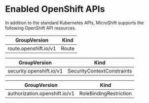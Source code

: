 # Enabled OpenShift APIs

In addition to the standard Kubernetes APIs, MicroShift supports the
following OpenShift API resources.

| GroupVersion          | Kind  |
|-----------------------|-------|
| route.openshift.io/v1 | Route |


| GroupVersion             | Kind                       |
|--------------------------|----------------------------|
| security.openshift.io/v1 | SecurityContextConstraints |


| GroupVersion                  | Kind                      |
|-------------------------------|---------------------------|
| authorization.openshift.io/v1 | RoleBindingRestriction    |
